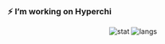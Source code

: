 ### ⚡ I’m working on Hyperchi


<p align="center">
  
  <img src ="https://github-readme-stats.vercel.app/api?username=amingoli78&show_icons=true&count_private=true&hide_border=true" alt='stat'>
  <img src ="https://github-readme-stats.vercel.app/api/top-langs/?username=amingoli78&layout=compact&hide_border=true&langs_count=10" alt='langs'>
</p
  

<!--
**MrJavadAdib/mrjavadadib** is a ✨ _special_ ✨ repository because its `README.md` (this file) appears on your GitHub profile.

Here are some ideas to get you started:

- 🔭 I’m currently working on Hyperchi
- 🌱 I’m currently learning ...
- 👯 I’m looking to collaborate on ...
- 🤔 I’m looking for help with ...
- 💬 Ask me about ...
- 📫 How to reach me: ...
- 😄 Pronouns: ...
- ⚡ Fun fact: ...
-->
